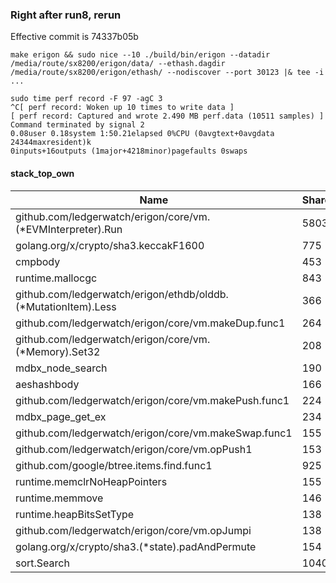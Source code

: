 ### Right after run8, rerun
Effective commit is 74337b05b

```
make erigon && sudo nice --10 ./build/bin/erigon --datadir /media/route/sx8200/erigon/data/ --ethash.dagdir /media/route/sx8200/erigon/ethash/ --nodiscover --port 30123 |& tee -i ...
```
```
sudo time perf record -F 97 -agC 3
^C[ perf record: Woken up 10 times to write data ]
[ perf record: Captured and wrote 2.490 MB perf.data (10511 samples) ]
Command terminated by signal 2
0.08user 0.18system 1:50.21elapsed 0%CPU (0avgtext+0avgdata 24344maxresident)k
0inputs+16outputs (1major+4218minor)pagefaults 0swaps
```

#### stack_top_own

Name                                                                                  | Shared |   %   | Own  |   %
--------------------------------------------------------------------------------------|--------|-------|------|------
github.com/ledgerwatch/erigon/core/vm.(*EVMInterpreter).Run                           |   5803 |  55.2 | 1847 |  17.6
golang.org/x/crypto/sha3.keccakF1600                                                  |    775 |   7.4 |  773 |   7.4
cmpbody                                                                               |    453 |   4.3 |  453 |   4.3
runtime.mallocgc                                                                      |    843 |   8.0 |  384 |   3.7
github.com/ledgerwatch/erigon/ethdb/olddb.(*MutationItem).Less                        |    366 |   3.5 |  366 |   3.5
github.com/ledgerwatch/erigon/core/vm.makeDup.func1                                   |    264 |   2.5 |  264 |   2.5
github.com/ledgerwatch/erigon/core/vm.(*Memory).Set32                                 |    208 |   2.0 |  208 |   2.0
mdbx_node_search                                                                      |    190 |   1.8 |  190 |   1.8
aeshashbody                                                                           |    166 |   1.6 |  166 |   1.6
github.com/ledgerwatch/erigon/core/vm.makePush.func1                                  |    224 |   2.1 |  166 |   1.6
mdbx_page_get_ex                                                                      |    234 |   2.2 |  155 |   1.5
github.com/ledgerwatch/erigon/core/vm.makeSwap.func1                                  |    155 |   1.5 |  154 |   1.5
github.com/ledgerwatch/erigon/core/vm.opPush1                                         |    153 |   1.5 |  153 |   1.5
github.com/google/btree.items.find.func1                                              |    925 |   8.8 |  152 |   1.4
runtime.memclrNoHeapPointers                                                          |    155 |   1.5 |  149 |   1.4
runtime.memmove                                                                       |    146 |   1.4 |  140 |   1.3
runtime.heapBitsSetType                                                               |    138 |   1.3 |  138 |   1.3
github.com/ledgerwatch/erigon/core/vm.opJumpi                                         |    138 |   1.3 |  133 |   1.3
golang.org/x/crypto/sha3.(*state).padAndPermute                                       |    154 |   1.5 |  120 |   1.1
sort.Search                                                                           |   1040 |   9.9 |  112 |   1.1
